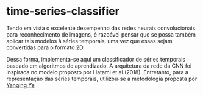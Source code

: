 # time-series-classifier

Tendo em vista o excelente desempenho das redes neurais convolucionais para reconhecimento de imagens, é razoável pensar que se possa também aplicar tais modelos à séries temporais, uma vez que essas sejam convertidas para o formato 2D. 

Dessa forma, implementa-se aqui um classificador de séries temporais baseado em  algoritmos de aprendizado.
A arquitetura da rede da CNN foi inspirada no modelo proposto por Hatami et al.(2018). Entretanto, para a representação das séries temporais, utilizou-se a metodologia proposta por [Yanqing Ye](https://link.springer.com/article/10.1007/s10115-018-1264-0)

